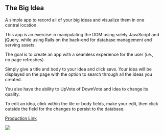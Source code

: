 ## The Big Idea

A simple app to record all of your big ideas and visualize them in one central location.

This app is an exercise in manipulating the DOM using solely JavaScript and jQuery, while using Rails on the back-end for database management and serving assets.

The goal is to create an app with a seamless experience for the user (i.e., no page refreshes)

Simply give a title and body to your idea and click save. Your idea will be displayed on the page with the option to search through all the ideas you created.  

You also have the ability to UpVote of DownVote and idea to change its quality.

To edit an idea, click within the tile or body fields, make your edit, then click outside the field for the changes to persist to the database.

[Production Link](http://thebigidea.herokuapp.com/)


![](http://g.recordit.co/FwgDOmdCen.gif)
